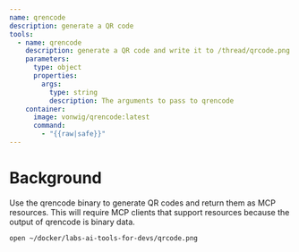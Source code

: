 ```yaml
---
name: qrencode
description: generate a QR code
tools:
  - name: qrencode
    description: generate a QR code and write it to /thread/qrcode.png
    parameters:
      type: object
      properties:
        args:
          type: string
          description: The arguments to pass to qrencode
    container:
      image: vonwig/qrencode:latest
      command:
        - "{{raw|safe}}"
---
```


# Background

Use the qrencode binary to generate QR codes and return them as MCP resources.
This will require MCP clients that support resources because the output of qrencode is binary data.

```bash
open ~/docker/labs-ai-tools-for-devs/qrcode.png
```

